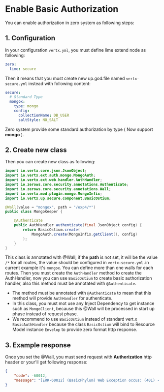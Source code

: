 # Enable Basic Authorization

You can enable authorization in zero system as following steps:

## 1. Configuration

In your configuration `vertx.yml`, you must define lime extend node as following:

```yaml
zero:
  lime: secure
```

Then it means that you must create new up.god.file named `vertx-secure.yml` instead with following content:

```yaml
secure:
  # Standard Type
  mongox:
    type: mongo
    config:
      collectionName: DB_USER
      saltStyle: NO_SALT
```

Zero system provide some standard authorization by type \( Now support **mongo** \).

## 2. Create new class

Then you can create new class as following:

```java
import io.vertx.core.json.JsonObject;
import io.vertx.ext.auth.mongo.MongoAuth;
import io.vertx.ext.web.handler.AuthHandler;
import io.zerows.core.security.annotations.Authenticate;
import io.zerows.core.security.annotations.Wall;
import io.vertx.mod.plugin.mongo.MongoInfix;
import io.vertx.up.secure.component.BasicOstium;

@Wall(value = "mongox", path = "/exp4/*")
public class MongoKeeper {

    @Authenticate
    public AuthHandler authenticate(final JsonObject config) {
        return BasicOstium.create(
            MongoAuth.create(MongoInfix.getClient(), config)
        );
    }
}
```

This class is annotated with @Wall, if the **path** is not set, it will be the value `/*` for all routes, the value
should be configured in `vertx-secure.yml.`in current example it's `mongox`. You can define more than one walls for each
routes. Then you must create the `AuthHandler` method to create the AuthHandler, now you can use `BasicOstium` to create
basic authorization handler, also this method must be annotated with `@Authenticate`.

* The method must be annotated with `@Authenticate` to mean that this method will provide `AuthHandler` for
  authenticate.
* In this class, you must mot use any Inject Dependency to get instance such as `MongoClient`, because this @Wall will
  be processed in start up phase instead of request phase.
* We recommend to use `BasicOstium` instead of standard vert.x `BasicAuthHandler` because the class `BasicOstium` will
  bind to Resource Model instance `Envelop` to provide zero format http response.

## 3. Example response

Once you set the @Wall, you must send request with **Authorization** http header or your'll get following response:

```json
{
    "code": -60012,
    "message": "[ERR-60012] (BasicPhylum) Web Exception occus: (401) - (Security) Unauthorized request met in request."
}
```



